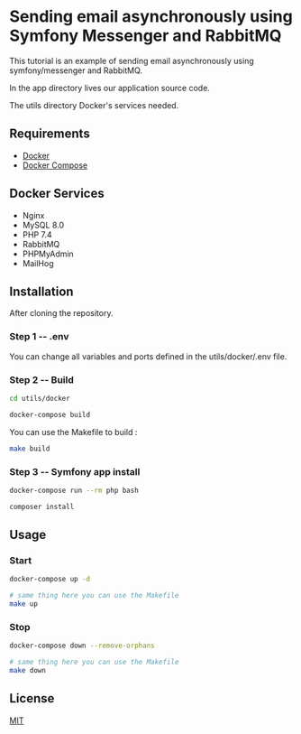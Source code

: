 # Sending email asynchronously using Symfony Messenger and RabbitMQ

This tutorial is an example of sending email asynchronously using symfony/messenger and RabbitMQ.

In the app directory lives our application source code.

The utils directory Docker's services needed. 

## Requirements

* [Docker](https://docs.docker.com/engine/install/)
* [Docker Compose](https://docs.docker.com/compose/install/)

## Docker Services

* Nginx
* MySQL 8.0
* PHP 7.4
* RabbitMQ
* PHPMyAdmin
* MailHog

## Installation

After cloning the repository.

### Step 1 -- .env
You can change all variables and ports defined in the utils/docker/.env file.

### Step 2 -- Build

```bash
cd utils/docker

docker-compose build
```
You can use the Makefile to build :
```bash
make build
```

### Step 3 -- Symfony app install

```bash
docker-compose run --rm php bash

composer install
```

## Usage

### Start
```bash
docker-compose up -d

# same thing here you can use the Makefile
make up
```

### Stop
```bash
docker-compose down --remove-orphans

# same thing here you can use the Makefile
make down
```

## License
[MIT](https://choosealicense.com/licenses/mit/)
